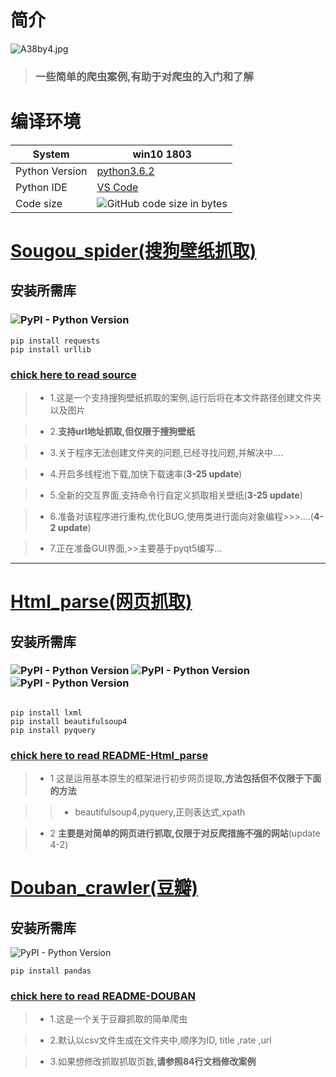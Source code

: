 # **简介**

 ![A38by4.jpg](https://s2.ax1x.com/2019/03/21/A38by4.jpg)






> ### 一些简单的爬虫案例,有助于对爬虫的入门和了解

# **编译环境**
 System | win10 1803 
---|---
 Python Version | [python3.6.2](https://www.python.org/downloads/release/python-362/) |
 Python IDE | [VS Code](https://code.visualstudio.com/) |
 Code size | ![GitHub code size in bytes](https://img.shields.io/github/languages/code-size/hfg123/Spider_crawler.svg?style=flat-square)


# [Sougou_spider(搜狗壁纸抓取)](https://github.com/hfg123/Spider_crawler/tree/master/Sougou_spider)

## **安装所需库**

### ![PyPI - Python Version](https://img.shields.io/pypi/pyversions/lxml.svg?label=requests)
```
pip install requests
pip install urllib

```


### [chick here to read source](https://github.com/hfg123/Spider_crawler/blob/master/Sougou_spider/sougou_crawler.py)

      
>* 1.这是一个支持搜狗壁纸抓取的案例,运行后将在本文件路径创建文件夹以及图片

>* 2.**支持url地址抓取,但仅限于搜狗壁纸**

>* 3.关于程序无法创建文件夹的问题,已经寻找问题,并解决中....

>* 4.开启多线程池下载,加快下载速率(**3-25 update**)

>* 5.全新的交互界面,支持命令行自定义抓取相关壁纸(**3-25 update**)

>* 6.准备对该程序进行重构,优化BUG,使用类进行面向对象编程>>>....(**4-2 update**)

>* 7.正在准备GUI界面,>>主要基于pyqt5编写...
***



# [Html_parse(网页抓取)](https://github.com/hfg123/Spider_crawler/tree/master/Html_parse)

## **安装所需库**

### ![PyPI - Python Version](https://img.shields.io/pypi/pyversions/lxml.svg?label=lxml)  ![PyPI - Python Version](https://img.shields.io/pypi/pyversions/beautifulsoup4.svg?label=beautifulsoup4)  ![PyPI - Python Version](https://img.shields.io/pypi/pyversions/pyquery.svg?label=pyquery)
```

pip install lxml
pip install beautifulsoup4
pip install pyquery

```


### [chick here to read  README-Html_parse](https://github.com/hfg123/Spider_crawler/blob/master/Html_parse/README-Html_parse.md)

>* 1 这是运用基本原生的框架进行初步网页提取,**方法包括但不仅限于下面的方法**

>>*  beautifulsoup4,pyquery,正则表达式,xpath

>* 2 **主要是对简单的网页进行抓取,仅限于对反爬措施不强的网站**(update 4-2)


# [Douban_crawler(豆瓣)](https://github.com/hfg123/Spider_crawler/tree/master/Douban)

## **安装所需库**
![PyPI - Python Version](https://img.shields.io/pypi/pyversions/pandas.svg?label=pandas)

```
pip install pandas
```

### [chick here to read README-DOUBAN](https://github.com/hfg123/Spider_crawler/blob/master/Douban/README_Douban.md)

>* 1.这是一个关于豆瓣抓取的简单爬虫

>* 2.默认以csv文件生成在文件夹中,顺序为ID, title ,rate ,url

>* 3.如果想修改抓取抓取页数,**请参照84行文档修改案例**








